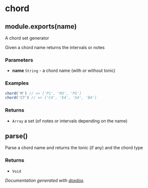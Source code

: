 # chord 




## module.exports(name) 

A chord set generator

Given a chord name returns the intervals or notes


### Parameters

- **name** `String`   - a chord name (with or without tonic)




### Examples

```javascript
chord('M') // => ['P1', 'M3', 'P5']
chord('C7') // => ['C4', 'E4', 'G4', 'B4']
```


### Returns


- `Array`   a set (of notes or intervals depending on the name)




## parse() 

Parse a chord name and returns the tonic (if any) and the chord type






### Returns


- `Void`




*Documentation generated with [doxdox](https://github.com/neogeek/doxdox).*
